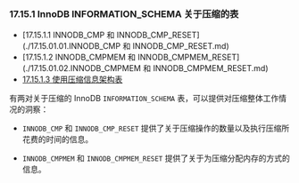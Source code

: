 ### 17.15.1 InnoDB INFORMATION_SCHEMA 关于压缩的表

- [17.15.1.1 INNODB_CMP 和 INNODB_CMP_RESET](./17.15.01.01.INNODB_CMP 和 INNODB_CMP_RESET.md)
- [17.15.1.2 INNODB_CMPMEM 和 INNODB_CMPMEM_RESET](./17.15.01.02.INNODB_CMPMEM 和 INNODB_CMPMEM_RESET.md)
- [17.15.1.3 使用压缩信息架构表](./17.15.01.03.使用压缩信息架构表.md)

有两对关于压缩的 InnoDB `INFORMATION_SCHEMA` 表，可以提供对压缩整体工作情况的洞察：

- `INNODB_CMP` 和 `INNODB_CMP_RESET` 提供了关于压缩操作的数量以及执行压缩所花费的时间的信息。

- `INNODB_CMPMEM` 和 `INNODB_CMPMEM_RESET` 提供了关于为压缩分配内存的方式的信息。